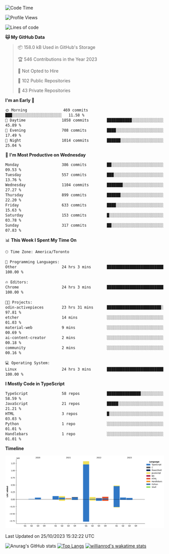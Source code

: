 <!--START_SECTION:waka-->
![Code Time](http://img.shields.io/badge/Code%20Time-789%20hrs%203%20mins-blue)

![Profile Views](http://img.shields.io/badge/Profile%20Views-0-blue)

![Lines of code](https://img.shields.io/badge/From%20Hello%20World%20I%27ve%20Written-2.5%20million%20lines%20of%20code-blue)

**🐱 My GitHub Data** 

> 📦 158.0 kB Used in GitHub's Storage 
 > 
> 🏆 546 Contributions in the Year 2023
 > 
> 🚫 Not Opted to Hire
 > 
> 📜 102 Public Repositories 
 > 
> 🔑 43 Private Repositories 
 > 
**I'm an Early 🐤** 

```text
🌞 Morning                469 commits         ███░░░░░░░░░░░░░░░░░░░░░░   11.58 % 
🌆 Daytime                1858 commits        ███████████░░░░░░░░░░░░░░   45.89 % 
🌃 Evening                708 commits         ████░░░░░░░░░░░░░░░░░░░░░   17.49 % 
🌙 Night                  1014 commits        ██████░░░░░░░░░░░░░░░░░░░   25.04 % 
```
📅 **I'm Most Productive on Wednesday** 

```text
Monday                   386 commits         ██░░░░░░░░░░░░░░░░░░░░░░░   09.53 % 
Tuesday                  557 commits         ███░░░░░░░░░░░░░░░░░░░░░░   13.76 % 
Wednesday                1104 commits        ███████░░░░░░░░░░░░░░░░░░   27.27 % 
Thursday                 899 commits         ██████░░░░░░░░░░░░░░░░░░░   22.20 % 
Friday                   633 commits         ████░░░░░░░░░░░░░░░░░░░░░   15.63 % 
Saturday                 153 commits         █░░░░░░░░░░░░░░░░░░░░░░░░   03.78 % 
Sunday                   317 commits         ██░░░░░░░░░░░░░░░░░░░░░░░   07.83 % 
```


📊 **This Week I Spent My Time On** 

```text
🕑︎ Time Zone: America/Toronto

💬 Programming Languages: 
Other                    24 hrs 3 mins       █████████████████████████   100.00 % 

🔥 Editors: 
Chrome                   24 hrs 3 mins       █████████████████████████   100.00 % 

🐱‍💻 Projects: 
odin-activepieces        23 hrs 31 mins      ████████████████████████░   97.81 % 
etcher                   14 mins             ░░░░░░░░░░░░░░░░░░░░░░░░░   01.03 % 
material-web             9 mins              ░░░░░░░░░░░░░░░░░░░░░░░░░   00.69 % 
ai-content-creator       2 mins              ░░░░░░░░░░░░░░░░░░░░░░░░░   00.18 % 
community                2 mins              ░░░░░░░░░░░░░░░░░░░░░░░░░   00.16 % 

💻 Operating System: 
Linux                    24 hrs 3 mins       █████████████████████████   100.00 % 
```

**I Mostly Code in TypeScript** 

```text
TypeScript               58 repos            ███████████████░░░░░░░░░░   58.59 % 
JavaScript               21 repos            █████░░░░░░░░░░░░░░░░░░░░   21.21 % 
HTML                     3 repos             █░░░░░░░░░░░░░░░░░░░░░░░░   03.03 % 
Python                   1 repo              ░░░░░░░░░░░░░░░░░░░░░░░░░   01.01 % 
Handlebars               1 repo              ░░░░░░░░░░░░░░░░░░░░░░░░░   01.01 % 
```



**Timeline**

![Lines of Code chart](https://raw.githubusercontent.com/wise-introvert/wise-introvert/master/assets/bar_graph.png)


 Last Updated on 25/10/2023 15:32:22 UTC
<!--END_SECTION:waka-->

![Anurag's GitHub stats](https://github-readme-stats.vercel.app/api?username=wise-introvert&count_private=true&show_icons=true)
[![Top Langs](https://github-readme-stats.vercel.app/api/top-langs/?username=wise-introvert&langs_count=10)](https://github.com/anuraghazra/github-readme-stats)
[![willianrod's wakatime stats](https://github-readme-stats.vercel.app/api/wakatime?username=wiseintrovert)](https://github.com/anuraghazra/github-readme-stats)
